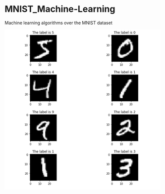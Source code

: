 # MNIST_Machine-Learning
Machine learning algorithms over the MNIST dataset  



![mnist](img/example.png)  
  

